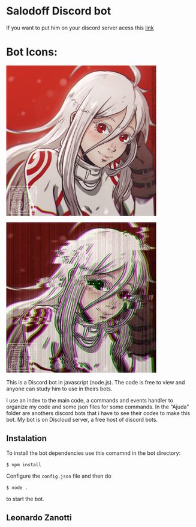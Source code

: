 # Salodoff Discord bot

If you want to put him on your discord server acess this [link](https://discord.com/oauth2/authorize?client_id=658551592613576705&scope=bot&permissions=2146958847)

# Bot Icons:
<div>
<img src="auxiliares-do-bot/bot-icons/salodoff.jpg" alt="Salodoff" width="400" height="400">
<p>  </p>
<img src="auxiliares-do-bot/bot-icons/salodoff-test.png" alt="Salodoff Test" width="400" height="400">
</div>

This is a Discord bot in javascript (node.js). The code is free to view and anyone can study him to use in theirs bots.

I use an index to the main code, a commands and events handler to organize my code and some json files for some commands.
In the "Ajuda" folder are anothers discord bots that i have to see their codes to make this bot.
My bot is on Discloud server, a free host of discord bots.

## Instalation

To install the bot dependencies use this comamnd in the bot directory:
```
$ npm install
```

Configure the ```config.json``` file and then do
```
$ node .
```
to start the bot.

## Leonardo Zanotti